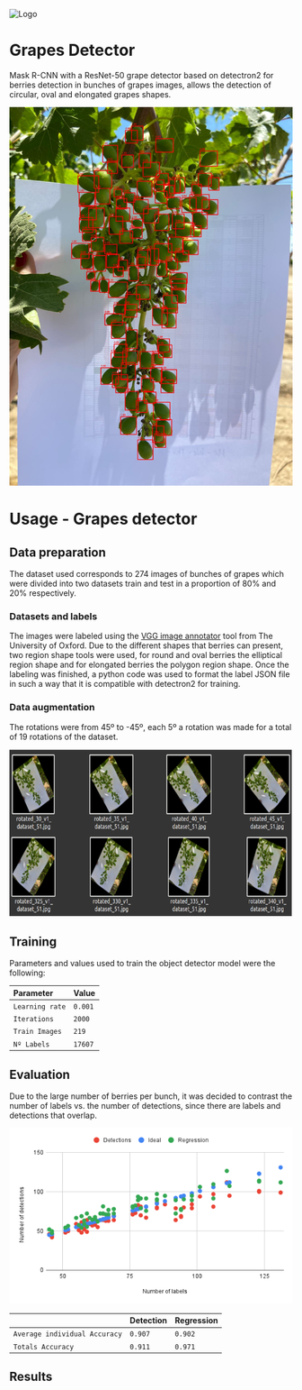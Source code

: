 
![Logo](https://www.australfalcon.com/wp-content/uploads/2020/04/australfalcon-logo_83110dbd991fa114543f627f8df424f4.png)


# Grapes Detector

Mask R-CNN with a ResNet-50 grape detector based on detectron2 
for berries detection in bunches of grapes images, allows the 
detection of circular, oval and elongated grapes shapes.

![](imgs\brunch_inference.jpeg)

# Usage - Grapes detector

## Data preparation
The dataset used corresponds to 274 images of bunches of grapes which were divided into two datasets train and test in a proportion of 80% and 20% respectively.

### Datasets and labels
The images were labeled using the [VGG image annotator](https://www.robots.ox.ac.uk/~vgg/software/via/via.html) 
tool from The University of Oxford. Due to the different shapes 
that berries can present, two region shape tools were used, 
for round and oval berries the elliptical region shape and for elongated 
berries the polygon region shape. Once the labeling was finished, a python code was used to format the label JSON file in such a way that it is compatible with detectron2 for training.

### Data augmentation
The rotations were from 45º to -45º, each 5º a rotation was made for a total of 19 rotations of the dataset.

![](imgs\grape_detector_rotations.png)

## Training
Parameters and values used to train the object detector model were the following:

| Parameter             | Value         |
| :--------             | :-------      |
| `Learning rate`       | `0.001`       |
| `Iterations`          | `2000`        |
| `Train Images`        | `219`      |
| `Nº Labels`           | `17607`      |


## Evaluation
Due to the large number of berries per bunch, it was decided to contrast the number of labels vs. the number of detections, since there are labels and detections that overlap.

![](imgs\grape_detector_chart.png)


|                               | Detection      | Regression    |
| :--------                     | :-------       | :------------ |
| `Average individual Accuracy` | `0.907`        | `0.902`       |
| `Totals Accuracy`             | `0.911`        | `0.971`       |

## Results